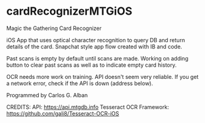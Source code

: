 # cardRecognizerMTGiOS

Magic the Gathering Card Recognizer

iOS App that uses optical character recognition to query DB and return details of the card. Snapchat style app flow created with IB and code.

Past scans is empty by default until scans are made. Working on adding button to clear past scans as well as to indicate empty card history.

OCR needs more work on training. API doesn't seem very reliable. If you get a network error, check if the API is down (address below).

Programmed by Carlos G. Alban

CREDITS: API: https://api.mtgdb.info Tesseract OCR Framework: https://github.com/gali8/Tesseract-OCR-iOS
